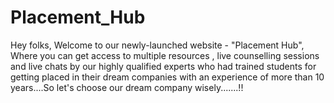 # Placement_Hub
Hey folks, Welcome to our newly-launched website - "Placement Hub", Where you can  get access to multiple resources , live counselling sessions and live chats by our highly  qualified experts who had trained students for getting placed in their dream companies with an experience of more than 10 years....So let's choose our dream company wisely.......!!
